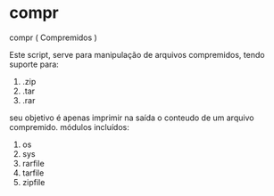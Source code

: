 # compr
compr ( Compremidos )

Este script, serve para manipulação de arquivos compremidos, tendo suporte para:
1. .zip
2. .tar
3. .rar

seu objetivo é apenas imprimir na saída o conteudo de um arquivo compremido.
módulos incluídos:
1. os
2. sys
3. rarfile
4. tarfile
5. zipfile
